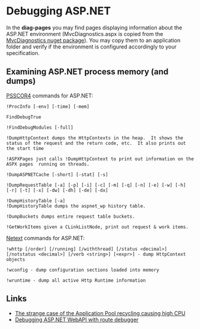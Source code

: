 
Debugging ASP.NET
=================

In the **diag-pages** you may find pages displaying information about the ASP.NET environment (MvcDiagnostics.aspx is copied from the [MvcDiagnostics nuget package](https://www.nuget.org/packages/MvcDiagnostics/)). You may copy them to an application folder and verify if the environment is configured accordingly to your specification.

## Examining ASP.NET process memory (and dumps) ##

[PSSCOR4](http://www.microsoft.com/en-us/download/details.aspx?id=21255) commands for ASP.NET:

```
!ProcInfo [-env] [-time] [-mem]

FindDebugTrue

!FindDebugModules [-full]

!DumpHttpContext dumps the HttpContexts in the heap.  It shows the status of the request and the return code, etc.  It also prints out the start time

!ASPXPages just calls !DumpHttpContext to print out information on the ASPX pages  running on threads.

!DumpASPNETCache [-short] [-stat] [-s]

!DumpRequestTable [-a] [-p] [-i] [-c] [-m] [-q] [-n] [-e] [-w] [-h]                   [-r] [-t] [-x] [-dw] [-dh] [-de] [-dx]

!DumpHistoryTable [-a]
!DumpHistoryTable dumps the aspnet_wp history table.

!DumpBuckets dumps entire request table buckets.

!GetWorkItems given a CLinkListNode, print out request & work items.
```

[Netext](http://netext.codeplex.com/) commands for ASP.NET:

```
!whttp [/order] [/running] [/withthread] [/status <decimal>] [/notstatus <decimal>] [/verb <string>] [<expr>] - dump HttpContext objects

!wconfig - dump configuration sections loaded into memory

!wruntime - dump all active Http Runtime information
```

## Links ##

- [The strange case of the Application Pool recycling causing high CPU](http://blogs.msdn.com/b/rodneyviana/archive/2015/03/12/the-strange-case-of-the-application-pool-recycling-causing-high-cpu.aspx)
- [Debugging ASP.NET WebAPI with route debugger](http://blogs.msdn.com/b/webdev/archive/2013/04/04/debugging-asp-net-web-api-with-route-debugger.aspx)
